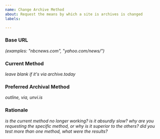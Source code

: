 ```yaml
---
name: Change Archive Method
about: Request the means by which a site is archives is changed
labels: 

---
```


### Base URL
*(examples: "nbcnews.com", "yahoo.com/news/")*

### Current Method
*leave blank if it's via archive.today*

### Preferred Archival Method
*outline, via, unvi.is*

### Rationale
*is the current method no longer working?  is it absurdly slow?  why are you requesting the specific method, or why is it
superior to the others?  did you test more than one method, what were the results?*
